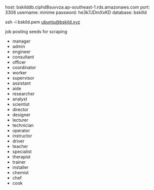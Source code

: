 host: bskilddb.ciphd8suvvza.ap-southeast-1.rds.amazonaws.com
port: 3306
username: minime
password: he3k7JDmXxKD
database: bskilld

ssh -i bskild.pem ubuntu@bskild.xyz

job posting seeds for scraping
- manager
- admin
- engineer
- consultant
- officer
- coordinator
- worker
- supervisor
- assistant
- aide
- researcher
- analyst
- scientist
- director
- designer
- lecturer
- technician
- operator
- instructor
- driver
- teacher
- specialist
- therapist
- trainer
- installer
- chemist
- chef
- cook